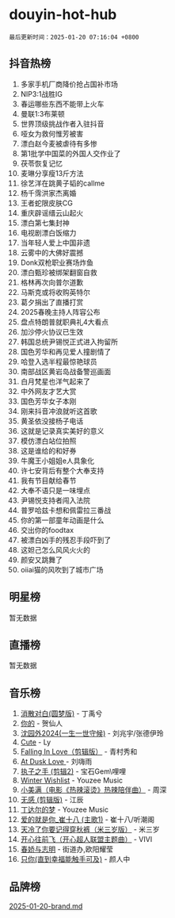 # douyin-hot-hub

`最后更新时间：2025-01-20 07:16:04 +0800`

## 抖音热榜

1. 多家手机厂商降价抢占国补市场
1. NIP3:1战胜IG
1. 春运哪些东西不能带上火车
1. 曼联1:3布莱顿
1. 世界顶级挑战作者入驻抖音
1. 哑女为救何惟芳被害
1. 漂白赵今麦被虐待有多惨
1. 第1批学中国菜的外国人交作业了
1. 茯苓恢复记忆
1. 麦琳分享瘦13斤方法
1. 徐艺洋在跳黄子韬的callme
1. 杨千霈洪家杰离婚
1. 王者蛇限皮肤CG
1. 重庆辟谣缙云山起火
1. 漂白第七集封神
1. 电视剧漂白饭缩力
1. 当年轻人爱上中国非遗
1. 云雾中的大佛好震撼
1. Donk双枪职业赛场炸鱼
1. 漂白甄珍被绑架翻窗自救
1. 格林再次向普尔道歉
1. 马斯克或将收购英特尔
1. 葛夕捐出了直播打赏
1. 2025春晚主持人阵容公布
1. 盘点特朗普就职典礼4大看点
1. 加沙停火协议已生效
1. 韩国总统尹锡悦正式进入拘留所
1. 国色芳华和再见爱人撞剧情了
1. 哈登入选半程最惊艳球员
1. 南部战区黄岩岛战备警巡画面
1. 白月梵星也洋气起来了
1. 中外网友才艺大赏
1. 国色芳华女子本刚
1. 刚来抖音冲浪就听这首歌
1. 黄圣依没接杨子电话
1. 这就是记录真实美好的意义
1. 模仿漂白站位拍照
1. 这是谁给的和好券
1. 牛魔王小姐姐e人具象化
1. 许七安背后有整个大奉支持
1. 我有节目献给春节
1. 大奉不语只是一味埋点
1. 尹锡悦支持者闯入法院
1. 普罗哈兹卡想和佩雷拉三番战
1. 你的第一部童年动画是什么
1. 交出你的foodtax
1. 被漂白凶手的残忍手段吓到了
1. 这妲己怎么风风火火的
1. 颜安又跳舞了
1. oiiai猫的风吹到了城市广场

## 明星榜

暂无数据

## 直播榜

暂无数据

## 音乐榜

1. [消散对白(圆梦版)](https://sf5-hl-cdn-tos.douyinstatic.com/obj/tos-cn-ve-2774/og4jB5I5IizzoZVAAAzWgBMAsMDWoArfwBOiFs) - 丁禹兮
1. [你的](https://sf6-cdn-tos.douyinstatic.com/obj/tos-cn-ve-2774/oYuIeKf42jB7sEV6B2upMdpYAgfrQWj0FeRegh) - 贺仙人
1. [沈园外2024(一生一世守候)](https://sf5-hl-cdn-tos.douyinstatic.com/obj/tos-cn-ve-2774/oAIYMHGCmKaYKFDd6FZBf9AfMfx1eErAAEJAFH) - 刘兆宇/张德伊玲
1. [Cute](https://sf5-hl-cdn-tos.douyinstatic.com/obj/tos-cn-ve-2774/o4IbIzHWKAAB4wsS5qMBRiiAlEBGTpQRNfFvuo) - Ly
1. [Falling In Love（剪辑版）](https://sf5-hl-cdn-tos.douyinstatic.com/obj/tos-cn-ve-2774/o8ajpA8zzgBPahbBIO8AcKGBLJezFCRd1wfP9f) - 青村秀和
1. [ At Dusk  Love ](https://sf5-hl-cdn-tos.douyinstatic.com/obj/tos-cn-ve-2774/o8CrpCf5CaYgI4ZrtQgMQAFEfuGqNnRSDQAPBc) - 刘嗨雨
1. [执子之手 (剪辑2)](https://sf5-hl-cdn-tos.douyinstatic.com/obj/tos-cn-ve-2774/oUoZLQjCc31XzqsBnBQUNgeKtYPBcgbFDwtfcu) - 宝石Gem\哩哩
1. [Winter Wishlist](https://sf5-hl-cdn-tos.douyinstatic.com/obj/tos-cn-ve-2774/oIIgUOeamCFCVAzxN6MFRLIBlLGpUqQxeeHrLE) - Youzee Music
1. [小美满（电影《热辣滚烫》热辣陪伴曲）](https://sf5-hl-cdn-tos.douyinstatic.com/obj/tos-cn-ve-2774/o0GAn2lSgfZIDUgtevCGDQYnFg4CwnrBaxbTZL) - 周深
1. [无感 (剪辑版)](https://sf5-hl-cdn-tos.douyinstatic.com/obj/tos-cn-ve-2774/o0eIsUzJBDlQaQFC5OFlgbMEZC1TFYBftOBn6p) - 江辰
1. [丁达尔的梦](https://sf3-cdn-tos.douyinstatic.com/obj/tos-cn-ve-2774/oMU3WirUZBVQkAC9ccG5P2IQirziZM2RTInUY) - Youzee Music
1. [爱的就是你_崔十八 (主歌1)](https://sf5-hl-cdn-tos.douyinstatic.com/obj/tos-cn-ve-2774/oI5BO5DhFZ6UTcNCnZaOCBLtZ7WIMQGfgnXf5E) - 崔十八/听潮阁
1. [天冷了你要记得穿秋裤（米三岁版）](https://sf5-hl-cdn-tos.douyinstatic.com/obj/tos-cn-ve-2774/oQlIwVIDWiZ6BQilAorS7MA0AgCkQDvcZAdm1) - 米三岁
1. [开心往前飞（开心超人联盟主题曲）](https://sf5-hl-cdn-tos.douyinstatic.com/obj/tos-cn-ve-2774/9d8fb7c82cf1421fb93a9fe925275e0a) - VIVI
1. [春娇与志明](https://sf5-hl-cdn-tos.douyinstatic.com/obj/tos-cn-ve-2774/e530d8fceb7044b39707d7f9ff54add1) - 街道办,欧阳耀莹
1. [只你(直到幸福能触手可及)](https://sf5-hl-cdn-tos.douyinstatic.com/obj/tos-cn-ve-2774/o0lBkRDzFTeaVSUz3ZZSCBVtZ5DIMQGfgmEAuE) - 颜人中

## 品牌榜

[2025-01-20-brand.md](2025-01-20-brand.md)
